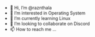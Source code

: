 - 👋 Hi, I’m @raznthala
- 👀 I’m interested in Operating System
- 🌱 I’m currently learning Linux
- 💞️ I’m looking to collaborate on Discord
- 📫 How to reach me ...

<!---
raznthala/raznthala is a ✨ special ✨ repository because its `README.md` (this file) appears on your GitHub profile.
You can click the Preview link to take a look at your changes.
--->
